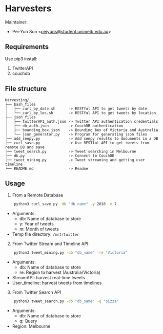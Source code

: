 # Harvesters
Maintainer:
- Pei-Yun Sun \<peiyuns@student.unimelb.edu.au\>

## Requirements
Use pip3 install:
1. TwitterAPI
2. couchdb

## File structure
```
Harvesting/
├── bash_files
│   ├── curl_by_date.sh      -> RESTful API to get tweets by date
│   └── curl_by_loc.sh       -> RESTful API to get tweets by location
├── json_files
│   ├── twitterAPI_auth.json -> Twitter API authentication credentials
│   ├── db_auth.json         -> CouchDB authentication
│   ├── bounding_box.json    -> Bounding box of Victoria and Australia
│   └── json_generator.py    -> Program for generating json files
│── add_senpy.py             -> Add senpy results to documents in a DB
│── curl_save.py             -> Use RESTful API to get tweets from remote DB and save
│── tweet_search.py          -> Tweet searching in Melbourne
│── db.py                    -> Connect to CouchDB
│── tweet_mining.py          -> Tweet streaming and getting user timeline
└── README.md                -> Readme
```

## Usage
1. From a Remote Database
```bash
    python3 curl_save.py -db "db_name" -y 2018 -m 7
```
* Arguments: 
    * db: Name of database to store
    * y: Year of tweets
    * m: Month of tweets
* Temp file directory: `/mnt/twitter`

2. From Twitter Stream and Timeline API
```bash
    python3 tweet_mining.py -db "db_name" -re "Victoria"
```
* Arguments: 
    * db: Name of database to store
    * re: Region to harvest (Australia/Victoria)
* StreamAPI: harvest real-time tweets
* User_timeline: harvest tweets from timelines

3. From Twitter Search API
```bash
    python3 tweet_search.py -db "db_name" -q "pizza"
```
* Arguments: 
    * db: Name of database to store
    * q: Query
* Region: Melbourne
